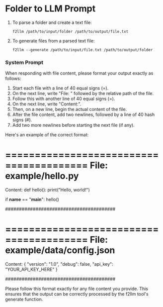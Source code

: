 # Folder to LLM Prompt

1. To parse a folder and create a text file:
   ```
   f2llm /path/to/input/folder /path/to/output/file.txt
   ```

2. To generate files from a parsed text file:
   ```
   f2llm --generate /path/to/input/file.txt /path/to/output/folder
   ```


### System Prompt

When responding with file content, please format your output exactly as follows:

1. Start each file with a line of 40 equal signs (=).
2. On the next line, write "File: " followed by the relative path of the file.
3. Follow this with another line of 40 equal signs (=).
4. On the next line, write "Content:".
5. Then, on a new line, begin the actual content of the file.
6. After the file content, add two newlines, followed by a line of 40 hash signs (#).
7. Add two more newlines before starting the next file (if any).

Here's an example of the correct format:

========================================
File: example/hello.py
========================================
Content:
def hello():
    print("Hello, world!")

if __name__ == "__main__":
    hello()


########################################


========================================
File: example/data/config.json
========================================
Content:
{
    "version": "1.0",
    "debug": false,
    "api_key": "YOUR_API_KEY_HERE"
}


########################################


Please follow this format exactly for any file content you provide. This ensures that the output can be correctly processed by the f2llm tool's generate function.